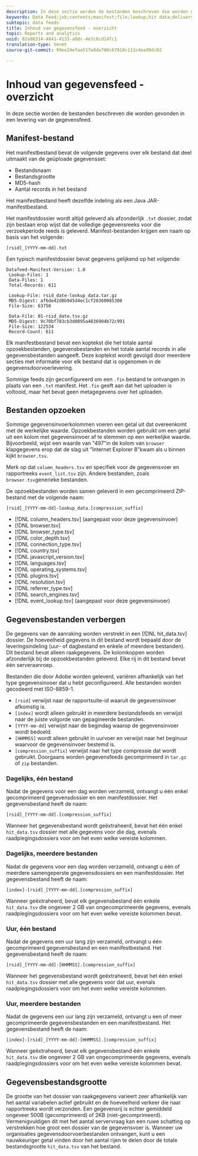 ```yaml
---
description: In deze sectie worden de bestanden beschreven die worden gevonden in een levering van de gegevensfeed.
keywords: Data Feed;job;contents;manifest;file;lookup;hit data;delivery contents
subtopic: data feeds
title: Inhoud van gegevensfeed - overzicht
topic: Reports and analytics
uuid: 82a86314-4841-4133-a0dc-4e7c6cd14fc1
translation-type: tm+mt
source-git-commit: 99ee24efaa517e8da700c67818c111c4aa90dc02

---
```



# Inhoud van gegevensfeed - overzicht

In deze sectie worden de bestanden beschreven die worden gevonden in een levering van de gegevensfeed.

## Manifest-bestand

Het manifestbestand bevat de volgende gegevens over elk bestand dat deel uitmaakt van de geüploade gegevensset:

* Bestandsnaam
* Bestandsgrootte
* MD5-hash
* Aantal records in het bestand

Het manifestbestand heeft dezelfde indeling als een Java JAR-manifestbestand.

Het manifestdossier wordt altijd geleverd als afzonderlijk `.txt` dossier, zodat zijn bestaan erop wijst dat de volledige gegevensreeks voor die verzoekperiode reeds is geleverd. Manifest-bestanden krijgen een naam op basis van het volgende:

```text
[rsid]_[YYYY-mm-dd].txt
```

Een typisch manifestdossier bevat gegevens gelijkend op het volgende:

```text
Datafeed-Manifest-Version: 1.0
 Lookup-Files: 1
 Data-Files: 1
 Total-Records: 611

 Lookup-File: rsid_date-lookup_data.tar.gz
 MD5-Digest: af6de42d8b945d4ec1cf28360085308
 File-Size: 63750

 Data-File: 01-rsid_date.tsv.gz
 MD5-Digest: 9c70bf783cb3d0095a4836904b72c991
 File-Size: 122534
 Record-Count: 611
```

Elk manifestbestand bevat een koptekst die het totale aantal opzoekbestanden, gegevensbestanden en het totale aantal records in alle gegevensbestanden aangeeft. Deze koptekst wordt gevolgd door meerdere secties met informatie voor elk bestand dat is opgenomen in de gegevensdoorvoerlevering.

Sommige feeds zijn geconfigureerd om een `.fin` bestand te ontvangen in plaats van een `.txt` manifest. Het `.fin` geeft aan dat het uploaden is voltooid, maar het bevat geen metagegevens over het uploaden.

## Bestanden opzoeken

Sommige gegevensinvoerkolommen voeren een getal uit dat overeenkomt met de werkelijke waarde. Opzoekbestanden worden gebruikt om een getal uit een kolom met gegevensinvoer af te stemmen op een werkelijke waarde. Bijvoorbeeld, wijst een waarde van &quot;497&quot;in de kolom van `browser` klapgegevens erop dat de slag uit &quot;Internet Explorer 8&quot;kwam als u binnen kijkt `browser.tsv`.

Merk op dat `column_headers.tsv` en specifiek voor de gegevensvoer en rapportreeks `event_list.tsv` zijn. Andere bestanden, zoals `browser.tsv`generieke bestanden.

De opzoekbestanden worden samen geleverd in een gecomprimeerd ZIP-bestand met de volgende naam:

```text
[rsid]_[YYYY-mm-dd]-lookup_data.[compression_suffix]
```

* [!DNL column_headers.tsv] (aangepast voor deze gegevensinvoer)
* [!DNL browser.tsv]
* [!DNL browser_type.tsv]
* [!DNL color_depth.tsv]
* [!DNL connection_type.tsv]
* [!DNL country.tsv]
* [!DNL javascript_version.tsv]
* [!DNL languages.tsv]
* [!DNL operating_systems.tsv]
* [!DNL plugins.tsv]
* [!DNL resolution.tsv]
* [!DNL referrer_type.tsv]
* [!DNL search_engines.tsv]
* [!DNL event_lookup.tsv] (aangepast voor deze gegevensinvoer)

## Gegevensbestanden verbergen

De gegevens van de aanraking worden verstrekt in een [!DNL hit_data.tsv] dossier. De hoeveelheid gegevens in dit bestand wordt bepaald door de leveringsindeling (uur- of dagbestand en enkele of meerdere bestanden). Dit bestand bevat alleen raakgegevens. De kolomkoppen worden afzonderlijk bij de opzoekbestanden geleverd. Elke rij in dit bestand bevat één serveraanroep.

Bestanden die door Adobe worden geleverd, variëren afhankelijk van het type gegevensinvoer dat u hebt geconfigureerd. Alle bestanden worden gecodeerd met ISO-8859-1.

* `[rsid]` verwijst naar de rapportsuite-id waaruit de gegevensinvoer afkomstig is.
* `[index]` wordt alleen gebruikt in meerdere bestandsfeeds en verwijst naar de juiste volgorde van gepagineerde bestanden.
* `[YYYY-mm-dd]` verwijst naar de begindag waarop de gegevensinvoer wordt bedoeld.
* `[HHMMSS]` wordt alleen gebruikt in uurvoer en verwijst naar het beginuur waarvoor de gegevensinvoer bestemd is.
* `[compression_suffix]` verwijst naar het type compressie dat wordt gebruikt. Doorgaans worden gegevensfeeds gecomprimeerd in `tar.gz` of `zip` bestanden.

### Dagelijks, één bestand

Nadat de gegevens voor een dag worden verzameld, ontvangt u één enkel gecomprimeerd gegevensdossier en een manifestdossier. Het gegevensbestand heeft de naam:

`[rsid]_[YYYY-mm-dd].[compression_suffix]`

Wanneer het gegevensbestand wordt geëxtraheerd, bevat het één enkel `hit_data.tsv` dossier met alle gegevens voor die dag, evenals raadplegingsdossiers voor om het even welke vereiste kolommen.

### Dagelijks, meerdere bestanden

Nadat de gegevens voor een dag worden verzameld, ontvangt u één of meerdere samengeperste gegevensdossiers en een manifestdossier. Het gegevensbestand heeft de naam:

`[index]-[rsid]_[YYYY-mm-dd].[compression_suffix]`

Wanneer geëxtraheerd, bevat elk gegevensbestand één enkele `hit_data.tsv` die ongeveer 2 GB van ongecomprimeerde gegevens, evenals raadplegingsdossiers voor om het even welke vereiste kolommen bevat.

### Uur, één bestand

Nadat de gegevens een uur lang zijn verzameld, ontvangt u één gecomprimeerd gegevensbestand en een manifestbestand. Het gegevensbestand heeft de naam:

`[rsid]_[YYYY-mm-dd]-[HHMMSS].[compression_suffix]`

Wanneer het gegevensbestand wordt geëxtraheerd, bevat het één enkel `hit_data.tsv` dossier met alle gegevens voor dat uur, evenals raadplegingsdossiers voor om het even welke vereiste kolommen.

### Uur, meerdere bestanden

Nadat de gegevens een uur lang zijn verzameld, ontvangt u een of meer gecomprimeerde gegevensbestanden en een manifestbestand. Het gegevensbestand heeft de naam:

`[index]-[rsid]_[YYYY-mm-dd]-[HHMMSS].[compression_suffix]`

Wanneer geëxtraheerd, bevat elk gegevensbestand één enkele `hit_data.tsv` die ongeveer 2 GB van ongecomprimeerde gegevens, evenals raadplegingsdossiers voor om het even welke vereiste kolommen bevat.

## Gegevensbestandsgrootte

De grootte van het dossier van raakgegevens varieert zeer afhankelijk van het aantal variabelen actief gebruikt en de hoeveelheid verkeer die naar rapportreeks wordt verzonden. Een gegevensrij is echter gemiddeld ongeveer 500B (gecomprimeerd) of 2KB (niet-gecomprimeerd). Vermenigvuldigen dit met het aantal servervraag kan een ruwe schatting op verstrekken hoe groot een dossier van de gegevensvoer is. Wanneer uw organisaties gegevensdoorvoerbestanden ontvangen, kunt u een nauwkeuriger getal vinden door het aantal rijen te delen door de totale bestandsgrootte `hit_data.tsv` van het bestand.
